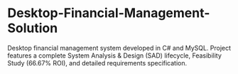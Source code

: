 # Desktop-Financial-Management-Solution
Desktop financial management system developed in C# and MySQL. Project features a complete System Analysis &amp; Design (SAD) lifecycle, Feasibility Study (66.67% ROI), and detailed requirements specification.
